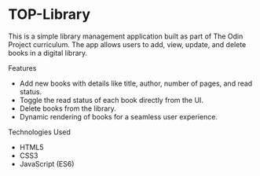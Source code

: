 # TOP-Library

This is a simple library management application built as part of The Odin Project curriculum. The app allows users to add, view, update, and delete books in a digital library.

Features

- Add new books with details like title, author, number of pages, and read status.
- Toggle the read status of each book directly from the UI.
- Delete books from the library.
- Dynamic rendering of books for a seamless user experience.

Technologies Used

- HTML5
- CSS3
- JavaScript (ES6)
